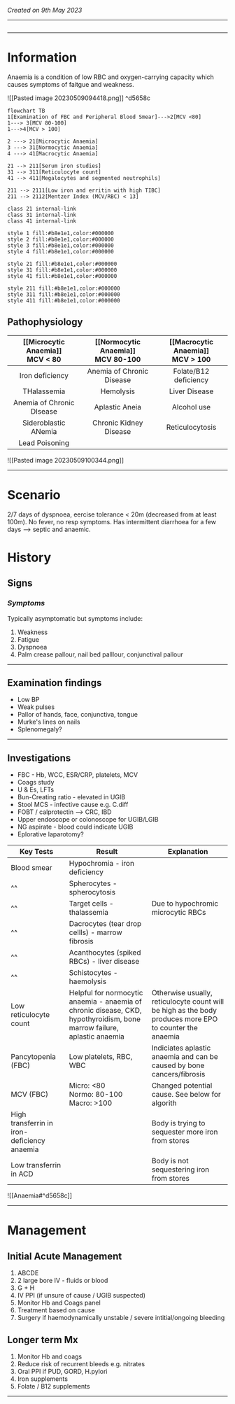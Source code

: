 *Created on 9th May 2023*

---
```toc
```
---

# Information
 
Anaemia is a condition of low RBC and oxygen-carrying capacity which causes symptoms of faitgue and weakness.

![[Pasted image 20230509094418.png]] ^d5658c

```mermaid
flowchart TB
1[Examination of FBC and Peripheral Blood Smear]--->2[MCV <80]
1---> 3[MCV 80-100]
1--->4[MCV > 100]

2 ---> 21[Microcytic Anaemia]
3 ---> 31[Normocytic Anaemia]
4 ---> 41[Macrocytic Anaemia]

21 --> 211[Serum iron studies]
31 --> 311[Reticulocyte count]
41 --> 411[Megalocytes and segmented neutrophils]

211 --> 2111[Low iron and erritin with high TIBC]
211 --> 2112[Mentzer Index (MCV/RBC) < 13]

class 21 internal-link
class 31 internal-link
class 41 internal-link

style 1 fill:#b8e1e1,color:#000000
style 2 fill:#b8e1e1,color:#000000
style 3 fill:#b8e1e1,color:#000000
style 4 fill:#b8e1e1,color:#000000

style 21 fill:#b8e1e1,color:#000000
style 31 fill:#b8e1e1,color:#000000
style 41 fill:#b8e1e1,color:#000000

style 211 fill:#b8e1e1,color:#000000
style 311 fill:#b8e1e1,color:#000000
style 411 fill:#b8e1e1,color:#000000

```

## Pathophysiology
| [[Microcytic Anaemia]]<br>MCV < 80   | [[Normocytic Anaemia]]<br>MCV 80-100  | [[Macrocytic Anaemia]]<br>MCV > 100 |
| :-------------------------: | :-------------------------: | :-----------------------: |
| Iron deficiency           | Anemia of Chronic Disease |  Folate/B12 deficiency                       |
| THalassemia               | Hemolysis                 | Liver Disease           |
| Anemia of Chronic DIsease | Aplastic Aneia            | Alcohol use             |
| Sideroblastic ANemia      | Chronic Kidney Disease    | Reticulocytosis                        |
| Lead Poisoning            |                           |                         |
![[Pasted image 20230509100344.png]]

--- 
# Scenario

2/7 days of dyspnoea, eercise tolerance < 20m (decreased from at least 100m). No fever, no resp symptoms. Has intermittent diarrhoea for a few days --> septic and anaemic.



# History
## Signs
### *Symptoms*
Typically asymptomatic but symptoms include:
1. Weakness
2. Fatigue 
3. Dyspnoea
4. Palm crease pallour, nail bed palllour, conjunctival pallour 


---

## Examination findings
- Low BP
- Weak pulses
- Pallor of hands, face, conjunctiva, tongue
- Murke's lines on nails 
- Splenomegaly?

---

## Investigations

- FBC - Hb, WCC, ESR/CRP, platelets, MCV
- Coags study
- U & Es, LFTs
- Bun-Creating ratio - elevated in UGIB
- Stool MCS - infective cause e.g. C.diff
- FOBT / calprotectin --> CRC, IBD
- Upper endoscope or colonoscope for UGIB/LGIB
- NG aspirate - blood could indicate UGIB
- Eplorative laparotomy?

| Key Tests                                   | Result                                                                                                                  | Explanation                                                                                             |
| ------------------------------------------- | ----------------------------------------------------------------------------------------------------------------------- | ------------------------------------------------------------------------------------------------------- |
| Blood smear                                 | Hypochromia - iron deficiency                                                                                           |                                                                                                         |
| ^^                                          | Spherocytes - spherocytosis                                                                                             |                                                                                                         |
| ^^                                          | Target cells - thalassemia                                                                                              | Due to hypochromic microcytic RBCs                                                                      |
| ^^                                          | Dacrocytes (tear drop cellls) - marrow fibrosis                                                                         |                                                                                                         |
| ^^                                          | Acanthocytes (spiked RBCs) - liver disease                                                                              |                                                                                                         |
| ^^                                            | Schistocytes - haemolysis                                                                                               |                                                                                                         |
| Low reticulocyte count                      | Helpful for normocytic anaemia - anaemia of chronic disease, CKD, hypothyroidism, bone marrow failure, aplastic anaemia | Otherwise usually, reticulocyte count will be high as the body produces more EPO to counter the anaemia |
| Pancytopenia (FBC)                          | Low platelets, RBC, WBC                                                                                                 | Indiciates aplastic anaemia and can be caused by bone cancers/fibrosis                                  |
| MCV (FBC)                                   | Micro: <80<br>Normo: 80-100<br>Macro: >100                                                                              | Changed potential cause. See below for algorith                                                         |
| High transferrin in iron-deficiency anaemia |                                                                                                                         | Body is trying to sequester more iron from stores                                                       |
| Low transferrin in ACD                      |                                                                                                                         | Body is not sequestering iron from stores                                                               |

![[Anaemia#^d5658c]]


---

# Management
## Initial Acute Management
1. ABCDE
2. 2 large bore IV - fluids or blood
3. G + H
4. IV PPI (if unsure of cause / UGIB suspected)
5. Monitor Hb and Coags panel
6. Treatment based on cause 
7. Surgery if haemodynamically unstable / severe intitial/ongoing bleeding


## Longer term Mx
1. Monitor Hb and coags
2. Reduce risk of recurrent bleeds e.g. nitrates
3. Oral PPI if PUD, GORD, H.pylori
4. Iron supplements
5. Folate / B12 supplements 


---

